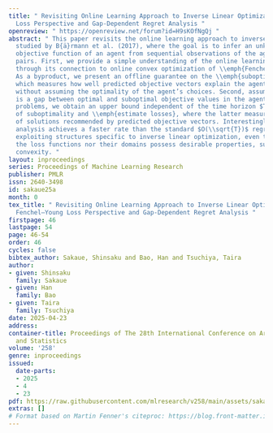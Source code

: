 ```yaml
---
title: " Revisiting Online Learning Approach to Inverse Linear Optimization: A Fenchel–Young
  Loss Perspective and Gap-Dependent Regret Analysis "
openreview: " https://openreview.net/forum?id=H9sKOfNgQj "
abstract: " This paper revisits the online learning approach to inverse linear optimization
  studied by B{ä}rmann et al. (2017), where the goal is to infer an unknown linear
  objective function of an agent from sequential observations of the agent’s input-output
  pairs. First, we provide a simple understanding of the online learning approach
  through its connection to online convex optimization of \\emph{Fenchel–Young losses}.
  As a byproduct, we present an offline guarantee on the \\emph{suboptimality loss},
  which measures how well predicted objective vectors explain the agent’s choices,
  without assuming the optimality of the agent’s choices. Second, assuming that there
  is a gap between optimal and suboptimal objective values in the agent’s decision
  problems, we obtain an upper bound independent of the time horizon $T$ on the sum
  of suboptimality and \\emph{estimate losses}, where the latter measures the quality
  of solutions recommended by predicted objective vectors. Interestingly, our gap-dependent
  analysis achieves a faster rate than the standard $O(\\sqrt{T})$ regret bound by
  exploiting structures specific to inverse linear optimization, even though neither
  the loss functions nor their domains possess desirable properties, such as strong
  convexity. "
layout: inproceedings
series: Proceedings of Machine Learning Research
publisher: PMLR
issn: 2640-3498
id: sakaue25a
month: 0
tex_title: " Revisiting Online Learning Approach to Inverse Linear Optimization: A
  Fenchel–Young Loss Perspective and Gap-Dependent Regret Analysis "
firstpage: 46
lastpage: 54
page: 46-54
order: 46
cycles: false
bibtex_author: Sakaue, Shinsaku and Bao, Han and Tsuchiya, Taira
author:
- given: Shinsaku
  family: Sakaue
- given: Han
  family: Bao
- given: Taira
  family: Tsuchiya
date: 2025-04-23
address:
container-title: Proceedings of The 28th International Conference on Artificial Intelligence
  and Statistics
volume: '258'
genre: inproceedings
issued:
  date-parts:
  - 2025
  - 4
  - 23
pdf: https://raw.githubusercontent.com/mlresearch/v258/main/assets/sakaue25a/sakaue25a.pdf
extras: []
# Format based on Martin Fenner's citeproc: https://blog.front-matter.io/posts/citeproc-yaml-for-bibliographies/
---
```

